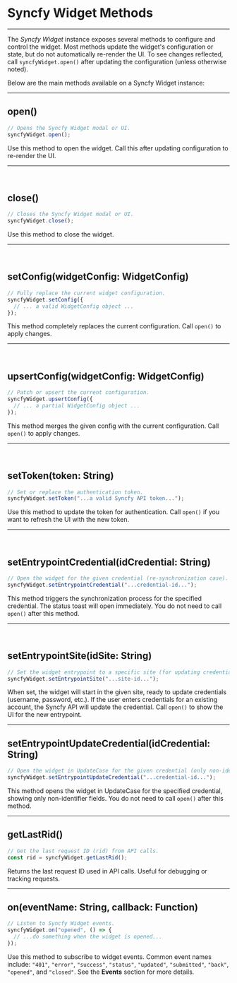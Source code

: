 # Syncfy Widget Methods

---

The _Syncfy Widget_ instance exposes several methods to configure and control the widget. Most methods update the widget's configuration or state, but do not automatically re-render the UI. To see changes reflected, call `syncfyWidget.open()` after updating the configuration (unless otherwise noted).

Below are the main methods available on a Syncfy Widget instance:

---

## open()

```javascript
// Opens the Syncfy Widget modal or UI.
syncfyWidget.open();
```

Use this method to open the widget. Call this after updating configuration to re-render the UI.

---

<br />

## close()

```javascript
// Closes the Syncfy Widget modal or UI.
syncfyWidget.close();
```

Use this method to close the widget.

---

<br />

## setConfig(widgetConfig: WidgetConfig)

```javascript
// Fully replace the current widget configuration.
syncfyWidget.setConfig({
  // ... a valid WidgetConfig object ...
});
```

This method completely replaces the current configuration. Call `open()` to apply changes.

---

<br />

## upsertConfig(widgetConfig: WidgetConfig)

```javascript
// Patch or upsert the current configuration.
syncfyWidget.upsertConfig({
  // ... a partial WidgetConfig object ...
});
```

This method merges the given config with the current configuration. Call `open()` to apply changes.

---

<br />

## setToken(token: String)

```javascript
// Set or replace the authentication token.
syncfyWidget.setToken("...a valid Syncfy API token...");
```

Use this method to update the token for authentication. Call `open()` if you want to refresh the UI with the new token.

---

<br />

## setEntrypointCredential(idCredential: String)

```javascript
// Open the widget for the given credential (re-synchronization case).
syncfyWidget.setEntrypointCredential("...credential-id...");
```

This method triggers the synchronization process for the specified credential. The status toast will open immediately. You do not need to call `open()` after this method.

---

<br />

## setEntrypointSite(idSite: String)

```javascript
// Set the widget entrypoint to a specific site (for updating credentials).
syncfyWidget.setEntrypointSite("...site-id...");
```

When set, the widget will start in the given site, ready to update credentials (username, password, etc.). If the user enters credentials for an existing account, the Syncfy API will update the credential. Call `open()` to show the UI for the new entrypoint.

---

## setEntrypointUpdateCredential(idCredential: String)

```javascript
// Open the widget in UpdateCase for the given credential (only non-identifier fields).
syncfyWidget.setEntrypointUpdateCredential("...credential-id...");
```

This method opens the widget in UpdateCase for the specified credential, showing only non-identifier fields. You do not need to call `open()` after this method.

---

## getLastRid()

```javascript
// Get the last request ID (rid) from API calls.
const rid = syncfyWidget.getLastRid();
```

Returns the last request ID used in API calls. Useful for debugging or tracking requests.

---

## on(eventName: String, callback: Function)

```javascript
// Listen to Syncfy Widget events.
syncfyWidget.on("opened", () => {
  // ...do something when the widget is opened...
});
```

Use this method to subscribe to widget events. Common event names include: `"401"`, `"error"`, `"success"`, `"status"`, `"updated"`, `"submitted"`, `"back"`, `"opened"`, and `"closed"`. See the **Events** section for more details.

